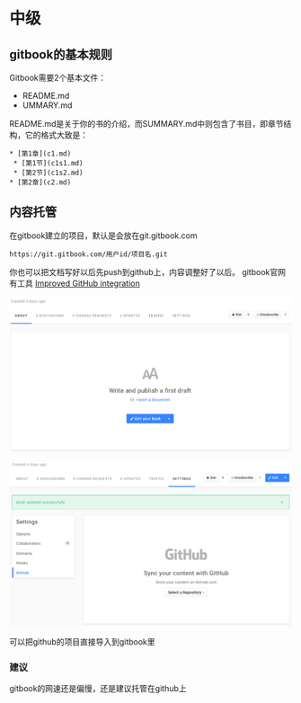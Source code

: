 # 中级

## gitbook的基本规则
 
Gitbook需要2个基本文件：

* README.md
* UMMARY.md

README.md是关于你的书的介绍，而SUMMARY.md中则包含了书目，即章节结构，它的格式大致是：
```
* [第1章](c1.md)
 * [第1节](c1s1.md)
 * [第2节](c1s2.md)
* [第2章](c2.md)
```


## 内容托管
在gitbook建立的项目，默认是会放在git.gitbook.com
```
https://git.gitbook.com/用户id/项目名.git
```

你也可以把文档写好以后先push到github上，内容调整好了以后。
gitbook官网有工具 [Improved GitHub integration](https://www.gitbook.com/blog/releases/github-integration)

![](/assets/60F15816-543D-497C-923E-643779FCE01A.png)

![](/assets/02F65F9C-010D-4856-955D-2415176DE407.png)

可以把github的项目直接导入到gitbook里


### 建议
gitbook的网速还是偏慢，还是建议托管在github上
